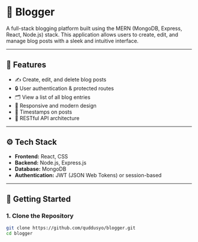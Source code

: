 # 📝 Blogger

A full-stack blogging platform built using the MERN (MongoDB, Express, React, Node.js) stack. This application allows users to create, edit, and manage blog posts with a sleek and intuitive interface.

---

## 🌟 Features

- ✍️ Create, edit, and delete blog posts
- 🔒 User authentication & protected routes
- 🗂️ View a list of all blog entries
- 🎨 Responsive and modern design
- 📅 Timestamps on posts
- 🧱 RESTful API architecture

---

## ⚙️ Tech Stack

- **Frontend:** React, CSS
- **Backend:** Node.js, Express.js
- **Database:** MongoDB
- **Authentication:** JWT (JSON Web Tokens) or session-based

---

## 🚀 Getting Started

### 1. Clone the Repository
```bash
git clone https://github.com/quddusyo/blogger.git
cd blogger
